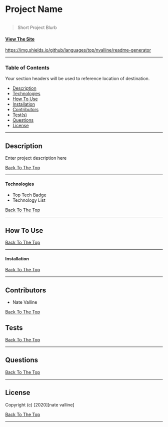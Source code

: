 # Project Name

<img src="#" alt="" max-height="550px">

> Short Project Blurb

#### [View The Site](https://)

<!-- Badge(s) Here -->
https://img.shields.io/github/languages/top/nvalline/readme-generator

---

### Table of Contents

Your section headers will be used to reference location of destination.

- [Description](#description)
- [Technologies](#technologies)
- [How To Use](#how-to-use)
- [Installation](#installation)
- [Contributors](#contributors)
- [Test(s)](#tests)
- [Questions](#questions)
- [License](#license)

---

## Description

Enter project description here

[Back To The Top](#project-name)

---

#### Technologies

- Top Tech Badge
- Technology List

[Back To The Top](#project-name)

---

## How To Use

[Back To The Top](#project-name)

---

#### Installation

[Back To The Top](#project-name)

---

## Contributors

- Nate Valline

[Back To The Top](#project-name)

## Tests

[Back To The Top](#project-name)

---

## Questions

[Back To The Top](#project-name)

---

## License

Copyright (c) [2020][nate valline]

[Back To The Top](#project-name)

---